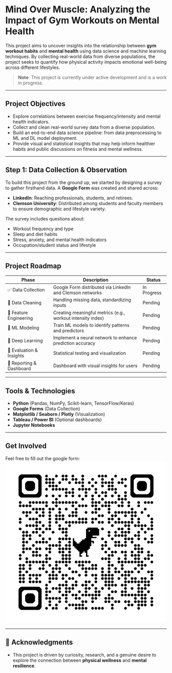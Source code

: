 # Mind Over Muscle: Analyzing the Impact of Gym Workouts on Mental Health

This project aims to uncover insights into the relationship between **gym workout habits** and **mental health** using data science and machine learning techniques. By collecting real-world data from diverse populations, the project seeks to quantify how physical activity impacts emotional well-being across different lifestyles.

>  **Note**: This project is currently under active development and is a work in progress.

---

## Project Objectives

- Explore correlations between exercise frequency/intensity and mental health indicators.
- Collect and clean real-world survey data from a diverse population.
- Build an end-to-end data science pipeline: from data preprocessing to ML and DL model deployment.
- Provide visual and statistical insights that may help inform healthier habits and public discussions on fitness and mental wellness.

---

## Step 1: Data Collection & Observation

To build this project from the ground up, we started by designing a survey to gather firsthand data. A **Google Form** was created and shared across:

- **LinkedIn**: Reaching professionals, students, and retirees.
- **Clemson University**: Distributed among students and faculty members to ensure demographic and lifestyle variety.

The survey includes questions about:

- Workout frequency and type  
- Sleep and diet habits  
- Stress, anxiety, and mental health indicators  
- Occupation/student status and lifestyle

---

## Project Roadmap

| Phase                | Description                                                       | Status       |
|---------------------|-------------------------------------------------------------------|--------------|
| ✅ Data Collection   | Google Form distributed via LinkedIn and Clemson networks        | In Progress  |
| 🔄 Data Cleaning     | Handling missing data, standardizing inputs                      | Pending      |
| 🔄 Feature Engineering | Creating meaningful metrics (e.g., workout intensity index)     | Pending      |
| 🔄 ML Modeling       | Train ML models to identify patterns and predictors               | Pending      |
| 🔄 Deep Learning     | Implement a neural network to enhance prediction accuracy         | Pending      |
| 🔄 Evaluation & Insights | Statistical testing and visualization                        | Pending      |
| 🔄 Reporting & Dashboard | Dashboard with visual insights for users                     | Pending      |

---

## Tools & Technologies

- **Python** (Pandas, NumPy, Scikit-learn, TensorFlow/Keras)
- **Google Forms** (Data Collection)
- **Matplotlib / Seaborn / Plotly** (Visualization)
- **Tableau / Power BI** (Optional dashboards)
- **Jupyter Notebooks**

---

## Get Involved

Feel free to fill out the google form: 
<img src="How%20Exercise%20Shapes%20Your%20Mental%20Health.png" alt="How Exercise Shapes Your Mental Health" width="600">


---

## 📢 Acknowledgments
- This project is driven by curiosity, research, and a genuine desire to explore the connection between **physical wellness** and **mental resilience**.
